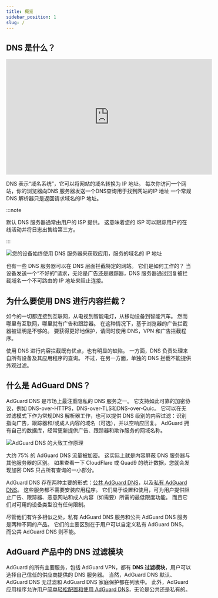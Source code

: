 ```yaml
---
title: 概览
sidebar_position: 1
slug: /
---
```


## DNS 是什么？

<iframe width="560" height="315" class="youtube-video" src="https://www.youtube-nocookie.com/embed/MSp7Ki03-LI" title="YouTube 视频播放器" frameborder="0" allow="accelerometer; autoplay; clipboard-write; encrypted-media; gyroscope; picture-in-picture" allowfullscreen></iframe>

DNS 表示“域名系统”，它可以将网站的域名转换为 IP 地址。 每次你访问一个网站，你的浏览器向DNS 服务器发送一个DNS查询用于找到网站的IP 地址 一个常规DNS 解析器只是返回请求域名的IP 地址。

:::note

默认 DNS 服务器通常由用户的 ISP 提供。 这意味着您的 ISP 可以跟踪用户的在线活动并将日志出售给第三方。

:::

![您的设备始终使用 DNS 服务器来获取应用，服务的域名的 IP 地址](https://cdn.adtidy.org/content/blog/articles/dns-cbs/scr1.png)

也有一些 DNS 服务器可以在 DNS 层面拦截特定的网站。 它们是如何工作的？ 当设备发送一个“不好的”请求，无论是广告还是跟踪器，DNS 服务器通过回复被拦截域名一个不可路由的 IP 地址来阻止连接。

## 为什么要使用 DNS 进行内容拦截？

如今的一切都连接到互联网，从电视到智能电灯，从移动设备到智能汽车。 然而哪里有互联网，哪里就有广告和跟踪器。 在这种情况下，基于浏览器的广告拦截器被证明是不够的。 要获得更好地保护，请同时使用 DNS，VPN 和广告拦截程序。

使用 DNS 进行内容拦截既有优点，也有明显的缺陷。 一方面，DNS 负责处理来自所有设备及其应用程序的查询。 不过，在另一方面，单独的 DNS 拦截不能提供外观过滤。

## 什么是 AdGuard DNS？

AdGuard DNS 是市场上最注重隐私的 DNS 服务之一。 它支持如此可靠的加密协议，例如 DNS-over-HTTPS，DNS-over-TLS和DNS-over-Quic。 它可以在无过滤模式下作为常规DNS 解析器工作，也可以提供 DNS 级别的内容过滤：识别指向广告，跟踪器和/或成人内容的域名（可选），并以空响应回复。 AdGuard 拥有自己的数据库，经常更新提供广告、跟踪器和欺诈服务的网域名称。

![AdGuard DNS 的大致工作原理](https://cdn.adtidy.org/public/Adguard/Blog/scr2.png)

大约 75% 的 AdGuard DNS 流量被加密。 这实际上就是内容屏蔽 DNS 服务器与其他服务器的区别。 如果查看一下 CloudFlare 或 Quad9 的统计数据，您就会发现加密 DNS 只占所有查询的一小部分。

AdGuard DNS 存在两种主要的形式：[公共 AdGuard DNS](public-dns/overview)，以及[私有 AdGuard DNS](private-dns/overview)。 这些服务都不需要安装应用程序。 它们易于设置和使用，可为用户提供阻止广告、跟踪器、恶意网站和成人内容（如需要）所需的最低限度功能。 而且它们对可用的设备类型没有任何限制。

尽管他们有许多相似之处，私有 AdGuard DNS 服务和公共 AdGuard DNS 服务是两种不同的产品。 它们的主要区别在于用户可以自定义私有 AdGuard DNS，而公共 AdGuard DNS 则不能。

## AdGuard 产品中的 DNS 过滤模块

AdGuard 的所有主要服务，包括 AdGuard VPN，都有 **DNS 过滤模块**，用户可以选择自己信任的供应商提供的 DNS 服务器。 当然，AdGuard DNS 默认、AdGuard DNS 无过滤和 AdGuard DNS 家庭保护都在列表中。 此外，AdGuard 应用程序允许用户[简单轻松配置和使用 AdGuard DNS](https://adguard-dns.io/public-dns.html)，无论是公共还是私有的。
